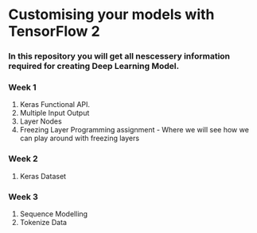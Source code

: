 # Customising your models with TensorFlow 2
### In this repository you will get all nescessery information required for creating Deep Learning Model.


### Week 1
1. Keras Functional API.
2.  Multiple Input Output
3. Layer Nodes
4. Freezing Layer
Programming assignment -  Where we will see how we can play around with freezing layers

### Week 2
1. Keras Dataset


### Week 3
1. Sequence Modelling
2. Tokenize Data
